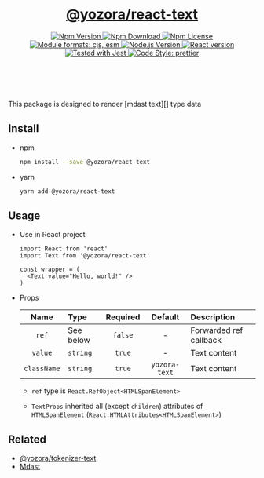 <header>
  <h1 align="center">
    <a href="https://github.com/guanghechen/yozora-react/tree/master/packages/code#readme">@yozora/react-text</a>
  </h1>
  <div align="center">
    <a href="https://www.npmjs.com/package/@yozora/react-text">
      <img
        alt="Npm Version"
        src="https://img.shields.io/npm/v/@yozora/react-text.svg"
      />
    </a>
    <a href="https://www.npmjs.com/package/@yozora/react-text">
      <img
        alt="Npm Download"
        src="https://img.shields.io/npm/dm/@yozora/react-text.svg"
      />
    </a>
    <a href="https://www.npmjs.com/package/@yozora/react-text">
      <img
        alt="Npm License"
        src="https://img.shields.io/npm/l/@yozora/react-text.svg"
      />
    </a>
    <a href="#install">
      <img
        alt="Module formats: cjs, esm"
        src="https://img.shields.io/badge/module_formats-cjs%2C%20esm-green.svg"
      />
    </a>
    <a href="https://github.com/nodejs/node">
      <img
        alt="Node.js Version"
        src="https://img.shields.io/node/v/@yozora/react-text"
      />
    </a>
    <a href="https://github.com/facebook/react">
      <img
        alt="React version"
        src="https://img.shields.io/npm/dependency-version/@yozora/react-text/peer/react"
      />
    </a>
    <a href="https://github.com/facebook/jest">
      <img
        alt="Tested with Jest"
        src="https://img.shields.io/badge/tested_with-jest-9c465e.svg"
      />
    </a>
    <a href="https://github.com/prettier/prettier">
      <img
        alt="Code Style: prettier"
        src="https://img.shields.io/badge/code_style-prettier-ff69b4.svg?style=flat-square"
      />
    </a>
  </div>
</header>
<br/>

This package is designed to render [mdast text][] type data


## Install

* npm

  ```bash
  npm install --save @yozora/react-text
  ```

* yarn

  ```bash
  yarn add @yozora/react-text
  ```

## Usage

* Use in React project

  ```tsx
  import React from 'react'
  import Text from '@yozora/react-text'

  const wrapper = (
    <Text value="Hello, world!" />
  )
  ```

* Props

    Name         | Type      | Required  | Default       | Description
  :------------:|:----------|:---------:|:-------------:|:-------------
    `ref`        | See below | `false`   | -             | Forwarded ref callback
    `value`      | `string`  | `true`    | -             | Text content
    `className`  | `string`  | `true`    | `yozora-text` | Text content

  - `ref` type is `React.RefObject<HTMLSpanElement>`

  - `TextProps` inherited all (except `children`) attributes of
    `HTMLSpanElement` (`React.HTMLAttributes<HTMLSpanElement>`)


## Related

  - [@yozora/tokenizer-text][]
  - [Mdast][mdast-text]


[mdast-text]: https://github.com/syntax-tree/mdast#text
[@yozora/tokenizer-text]: https://www.npmjs.com/package/@yozora/tokenizer-text
